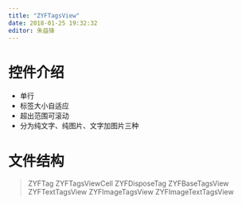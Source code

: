 ```yaml
---
title: "ZYFTagsView"
date: 2018-01-25 19:32:32
editor: 朱益锋
---
```

# 控件介绍
-  单行
- 标签大小自适应
- 超出范围可滚动
- 分为纯文字、纯图片、文字加图片三种

# 文件结构
> ZYFTag
> ZYFTagsViewCell
> ZYFDisposeTag
> ZYFBaseTagsView
> ZYFTextTagsView
> ZYFImageTagsView
> ZYFImageTextTagsView
